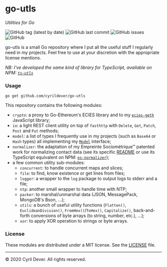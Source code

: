 # go-utls
_Utilities for Go_

![GitHub tag (latest by date)](https://img.shields.io/github/v/tag/cyrildever/go-utls)
![GitHub last commit](https://img.shields.io/github/last-commit/cyrildever/go-utls)
![GitHub issues](https://img.shields.io/github/issues/cyrildever/go-utls)
![GitHub](https://img.shields.io/github/license/cyrildever/go-utls)

go-utls is a small Go repository where I put all the useful stuff I regularly need in my projects.
Feel free to use at your discretion with the appropriate license mentions.

_NB: I've developed the same kind of library for TypeScript, available on NPM: [`ts-utls`](https://www.npmjs.com/package/ts-utls)_


### Usage

```console
go get github.com/cyrildever/go-utls
```

This repository contains the following modules:
- `crypto`: a proxy to Go-Ethereum's ECIES library and to my [`ecies-geth`](https://www.npmjs.com/package/ecies-geth) JavaScript library;
- `io`: a light REST client utility on top of `fasthttp` with `Delete`, `Get`, `Patch`, `Post` and `Put` methods;
- `model`: a list of types I frequently use in my projects (such as `Base64` or `Hash` types) all implementing my [`Model`](model/Model.go) interface;
- `normalizer`: the adaptation of my Empreinte Sociométrique&trade; patented work for normalizing contact data (see its specific [README](normalizer/README.md) or use its TypeScript equivalent on NPM: [`es-normalizer`](https://www.npmjs.com/package/es-normalizer));
- a few common utility sub-modules:
  * `concurrent`: to handle concurrent maps and slices;
  * `file`: to find, know existence or get lines from files;
  * `logger`: a wrapper to the `log` package to output logs to stderr and a file;
  * `ntp`: another small wrapper to handle time with NTP;
  * `packer`: to marshal/unmarshal data (JSON, MessagePack, MongoDB's Bson, ...);
  * `utils`: a bunch of useful utility functions (`Flatten()`, `EuclideanDivision()`, `FromHex()`/`ToHex()`, `Capitalize()`, back-and-forth conversions of byte arrays (to string, number, etc.), ...);
  * `xor`: to apply XOR operation to strings or byte arrays.


### License

These modules are distributed under a MIT license.
See the [LICENSE](LICENSE) file.


<hr />
&copy; 2020 Cyril Dever. All rights reserved.